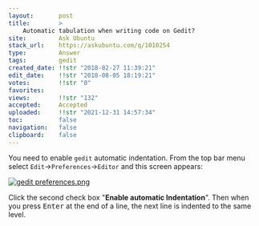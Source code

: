 ```yaml
---
layout:       post
title:        >
    Automatic tabulation when writing code on Gedit?
site:         Ask Ubuntu
stack_url:    https://askubuntu.com/q/1010254
type:         Answer
tags:         gedit
created_date: !!str "2018-02-27 11:39:21"
edit_date:    !!str "2018-08-05 18:19:21"
votes:        !!str "0"
favorites:    
views:        !!str "132"
accepted:     Accepted
uploaded:     !!str "2021-12-31 14:57:34"
toc:          false
navigation:   false
clipboard:    false
---
```


You need to enable `gedit` automatic indentation. From the top bar menu select `Edit`->`Preferences`->`Editor` and this screen appears:

[![gedit preferences.png][1]][1]

Click the second check box "**Enable automatic Indentation**". Then when you press <kbd>Enter</kbd> at the end of a line, the next line is indented to the same level.

  [1]: https://i.stack.imgur.com/Ny6kr.png

